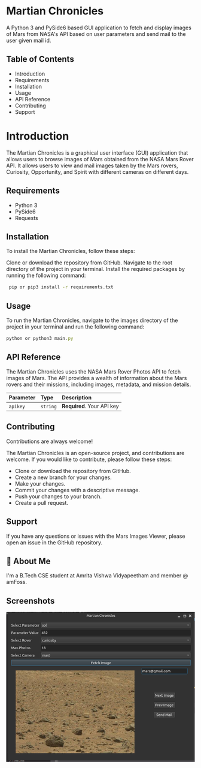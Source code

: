 # Martian Chronicles

A Python 3 and PySide6 based GUI application to fetch and display images of Mars from NASA's API based on user parameters and send mail to the user given mail id.


## Table of Contents

- Introduction
- Requirements
- Installation
- Usage
- API Reference
- Contributing
- Support


# Introduction

The Martian Chronicles is a graphical user interface (GUI) application that allows users to browse images of Mars obtained from the NASA Mars Rover API. It allows users to view and mail images taken by the Mars rovers, Curiosity, Opportunity, and Spirit with different cameras on different days.


## Requirements


- Python 3
- PySide6 
- Requests 




## Installation

To install the Martian Chronicles, follow these steps:

Clone or download the repository from GitHub.
Navigate to the root directory of the project in your terminal.
Install the required packages by running the following command:

```bash
 pip or pip3 install -r requirements.txt

```
    
## Usage

To run the Martian Chronicles, navigate to the images directory of the project in your terminal and run the following command:

```javascript
python or python3 main.py
```


## API Reference

The Martian Chronicles uses the NASA Mars Rover Photos API to fetch images of Mars. The API provides a wealth of information about the Mars rovers and their missions, including images, metadata, and mission details.


| Parameter | Type     | Description                |
| :-------- | :------- | :------------------------- |
| `apikey` | `string` | **Required**. Your API key |







## Contributing

Contributions are always welcome!

The Martian Chronicles is an open-source project, and contributions are welcome. If you would like to contribute, please follow these steps:

- Clone or download the repository from GitHub.
- Create a new branch for your changes.
- Make your changes.
- Commit your changes with a descriptive message.
- Push your changes to your branch.
- Create a pull request.

## Support

If you have any questions or issues with the Mars Images Viewer, please open an issue in the GitHub repository.

## 🚀 About Me
I'm a B.Tech CSE student at Amrita Vishwa Vidyapeetham and member  @ amFoss.


## Screenshots

![A screenshot of my project](./ss.png)

